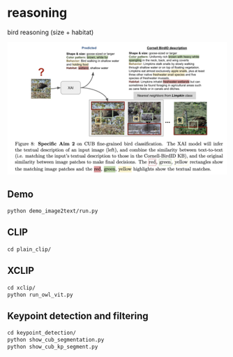 # reasoning
bird reasoning (size + habitat)

![Figure 1-1](./utils/project_description.png)

## Demo

```
python demo_image2text/run.py
```

## CLIP

```
cd plain_clip/
```

## XCLIP
```
cd xclip/
python run_owl_vit.py
```

## Keypoint detection and filtering
```
cd keypoint_detection/
python show_cub_segmentation.py
python show_cub_kp_segment.py
```